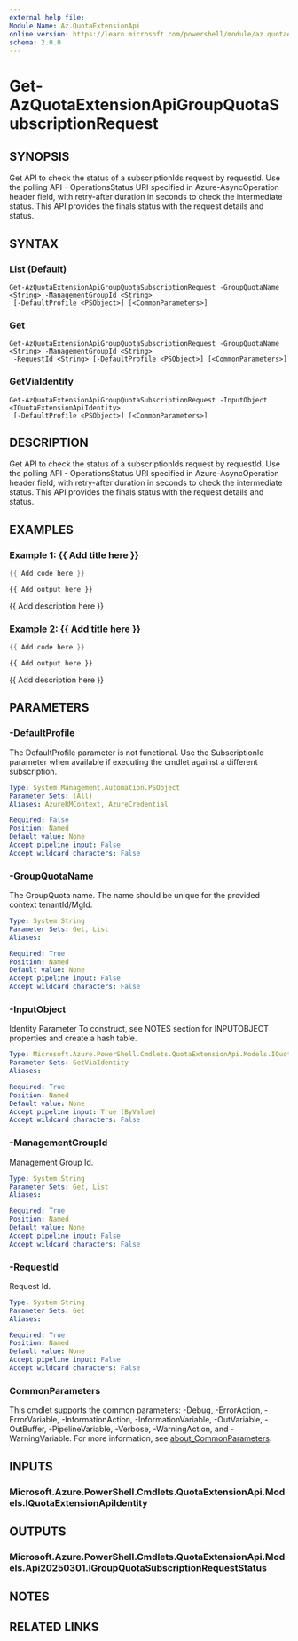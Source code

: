 ```yaml
---
external help file:
Module Name: Az.QuotaExtensionApi
online version: https://learn.microsoft.com/powershell/module/az.quotaextensionapi/get-azquotaextensionapigroupquotasubscriptionrequest
schema: 2.0.0
---
```


# Get-AzQuotaExtensionApiGroupQuotaSubscriptionRequest

## SYNOPSIS
Get API to check the status of a subscriptionIds request by requestId.
Use the polling API - OperationsStatus URI specified in Azure-AsyncOperation header field, with retry-after duration in seconds to check the intermediate status.
This API provides the finals status with the request details and status.

## SYNTAX

### List (Default)
```
Get-AzQuotaExtensionApiGroupQuotaSubscriptionRequest -GroupQuotaName <String> -ManagementGroupId <String>
 [-DefaultProfile <PSObject>] [<CommonParameters>]
```

### Get
```
Get-AzQuotaExtensionApiGroupQuotaSubscriptionRequest -GroupQuotaName <String> -ManagementGroupId <String>
 -RequestId <String> [-DefaultProfile <PSObject>] [<CommonParameters>]
```

### GetViaIdentity
```
Get-AzQuotaExtensionApiGroupQuotaSubscriptionRequest -InputObject <IQuotaExtensionApiIdentity>
 [-DefaultProfile <PSObject>] [<CommonParameters>]
```

## DESCRIPTION
Get API to check the status of a subscriptionIds request by requestId.
Use the polling API - OperationsStatus URI specified in Azure-AsyncOperation header field, with retry-after duration in seconds to check the intermediate status.
This API provides the finals status with the request details and status.

## EXAMPLES

### Example 1: {{ Add title here }}
```powershell
{{ Add code here }}
```

```output
{{ Add output here }}
```

{{ Add description here }}

### Example 2: {{ Add title here }}
```powershell
{{ Add code here }}
```

```output
{{ Add output here }}
```

{{ Add description here }}

## PARAMETERS

### -DefaultProfile
The DefaultProfile parameter is not functional.
Use the SubscriptionId parameter when available if executing the cmdlet against a different subscription.

```yaml
Type: System.Management.Automation.PSObject
Parameter Sets: (All)
Aliases: AzureRMContext, AzureCredential

Required: False
Position: Named
Default value: None
Accept pipeline input: False
Accept wildcard characters: False
```

### -GroupQuotaName
The GroupQuota name.
The name should be unique for the provided context tenantId/MgId.

```yaml
Type: System.String
Parameter Sets: Get, List
Aliases:

Required: True
Position: Named
Default value: None
Accept pipeline input: False
Accept wildcard characters: False
```

### -InputObject
Identity Parameter
To construct, see NOTES section for INPUTOBJECT properties and create a hash table.

```yaml
Type: Microsoft.Azure.PowerShell.Cmdlets.QuotaExtensionApi.Models.IQuotaExtensionApiIdentity
Parameter Sets: GetViaIdentity
Aliases:

Required: True
Position: Named
Default value: None
Accept pipeline input: True (ByValue)
Accept wildcard characters: False
```

### -ManagementGroupId
Management Group Id.

```yaml
Type: System.String
Parameter Sets: Get, List
Aliases:

Required: True
Position: Named
Default value: None
Accept pipeline input: False
Accept wildcard characters: False
```

### -RequestId
Request Id.

```yaml
Type: System.String
Parameter Sets: Get
Aliases:

Required: True
Position: Named
Default value: None
Accept pipeline input: False
Accept wildcard characters: False
```

### CommonParameters
This cmdlet supports the common parameters: -Debug, -ErrorAction, -ErrorVariable, -InformationAction, -InformationVariable, -OutVariable, -OutBuffer, -PipelineVariable, -Verbose, -WarningAction, and -WarningVariable. For more information, see [about_CommonParameters](http://go.microsoft.com/fwlink/?LinkID=113216).

## INPUTS

### Microsoft.Azure.PowerShell.Cmdlets.QuotaExtensionApi.Models.IQuotaExtensionApiIdentity

## OUTPUTS

### Microsoft.Azure.PowerShell.Cmdlets.QuotaExtensionApi.Models.Api20250301.IGroupQuotaSubscriptionRequestStatus

## NOTES

## RELATED LINKS

